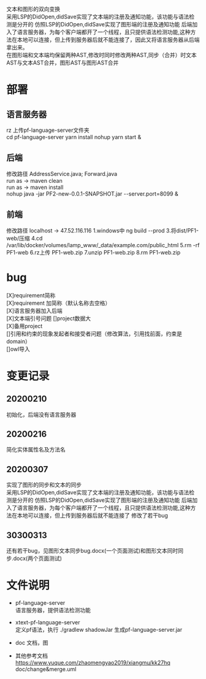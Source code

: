 文本和图形的双向变换  
采用LSP的DidOpen,didSave实现了文本端的注册及通知功能，该功能与语法检测是分开的
    仿照LSP的DidOpen,didSave实现了图形端的注册及通知功能
后端加入了语言服务器，为每个客户端都开了一个线程，且只提供语法检测功能,这种方法在本地可以连接，但上传到服务器后就不能连接了，因此又将语言服务器从后端拿出来。  
在图形端和文本端均保留两种AST,修改时同时修改两种AST,同步（合并）时文本AST与文本AST合并，图形AST与图形AST合并  
# 部署  
## 语言服务器  
rz 上传pf-language-server文件夹  
cd pf-language-server 
yarn install
nohup yarn start  &

## 后端  
修改路径
    AddressService.java; Forward.java  
run as -> maven clean  
run as -> maven install  
nohup java -jar PF2-new-0.0.1-SNAPSHOT.jar --server.port=8099 &

## 前端  
修改路径
    localhost -> 47.52.116.116
1.windows中 ng build --prod
3.将dist/PF1-web/压缩
4.cd /var/lib/docker/volumes/lamp_www/_data/example.com/public_html
5.rm -rf PF1-web 
6.rz上传  PF1-web.zip
7.unzip PF1-web.zip
8.rm PF1-web.zip


# bug
[X]requirement简称  
[X]requirement 加简称（默认名称去空格）  
[X]语言服务器加入后端  
[X]文本端引号问题
[]project数据大  
[X]备用project  
[]引用和约束的现象发起者和接受者问题（修改算法，引用找前面，约束是domain）  
[]owl导入  

# 变更记录
## 20200210
初始化，后端没有语言服务器  
## 20200216
简化实体属性名及方法名  
## 20200307
实现了图形的同步和文本的同步  
    采用LSP的DidOpen,didSave实现了文本端的注册及通知功能，该功能与语法检测是分开的
    仿照LSP的DidOpen,didSave实现了图形端的注册及通知功能
后端加入了语言服务器，为每个客户端都开了一个线程，且只提供语法检测功能,这种方法在本地可以连接，但上传到服务器后就不能连接了
修改了若干bug
## 30300313
还有若干bug，见图形文本同步bug.docx(一个页面测试)和图形文本同时同步.docx(两个页面测试)

# 文件说明
- pf-language-server  
    语言服务器，提供语法检测功能
- xtext-pf-language-server  
    定义pf语法，执行 ./gradlew shadowJar 生成pf-language-server.jar  
- doc
    文档，图

- 其他参考文档
https://www.yuque.com/zhaomengyao2019/xiangmu/kk27hq
doc/change&merge.uml